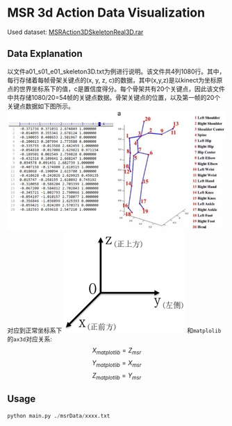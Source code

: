 # MSR 3d Action Data Visualization

Used dataset: [MSRAction3DSkeletonReal3D.rar](https://uowmailedu-my.sharepoint.com/personal/wanqing_uow_edu_au/_layouts/15/onedrive.aspx?id=%2Fpersonal%2Fwanqing%5Fuow%5Fedu%5Fau%2FDocuments%2FResearchDatasets%2FMSRAction3D)


## Data Explanation

以文件a01_s01_e01_skeleton3D.txt为例进行说明。该文件共4列1080行。其中，每行存储着每帧骨架关键点的(x, y, z, c)的数据，其中(x,y,z)是以kinect为坐标原点的世界坐标系下的值，c是置信度得分。每个骨架共有20个关键点，因此该文件中共存储1080/20=54帧的关键点数据。骨架关键点的位置，以及第一帧的20个关键点数据如下图所示。
![](./assert/dataExplaination.jpg)
对应到正常坐标系下
![](./assert/dataExplaination2.png)
和`matplolib`的`ax3d`对应关系:
$$X_{matplotlib} = Z_{msr}$$
$$Y_{matplotlib} = X_{msr}$$
$$Z_{matplotlib} = Y_{msr}$$

## Usage

``` python
python main.py ./msrData/xxxx.txt
```

